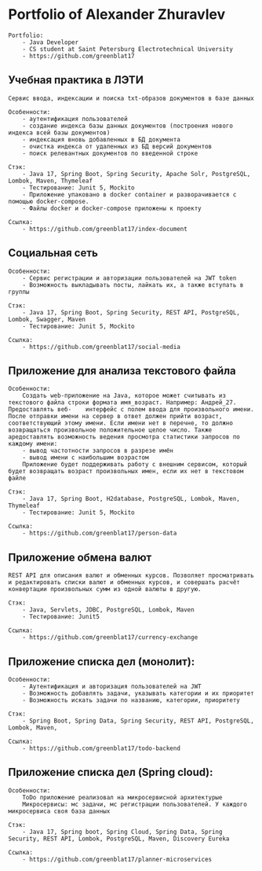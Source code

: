 # Portfolio of Alexander Zhuravlev

    Portfolio: 
        - Java Developer
        - СS student at Saint Petersburg Electrotechnical University
        - https://github.com/greenblat17

## Учебная практика в ЛЭТИ
    Сервис ввода, индексации и поиска txt-образов документов в базе данных
    
    Особенности:
        - аутентификация пользователей
        - создание индекса базы данных документов (построения нового индекса всей базы документов)
        - индексация вновь добавленных в БД документа
        - очистка индекса от удаленных из БД версий документов
        - поиск релевантных документов по введенной строке
    
    Стэк:
        - Java 17, Spring Boot, Spring Security, Apache Solr, PostgreSQL, Lombok, Maven, Thymeleaf
        - Тестирование: Junit 5, Mockito
        - Приложение упаковано в docker сontainer и разворачивается с помощью docker-compose.
        - Файлы docker и docker-compose приложены к проекту
    
    Ссылка:
        - https://github.com/greenblat17/index-document

## Социальная сеть
    Особенности:
        - Сервис регистрации и авторизации пользователей на JWT token
        - Возможность выкладывать посты, лайкать их, а также вступать в группы
    
    Стэк:
        - Java 17, Spring Boot, Spring Security, REST API, PostgreSQL, Lombok, Swagger, Maven
        - Тестирование: Junit 5, Mockito
    
    Ссылка:
        - https://github.com/greenblat17/social-media
    

## Приложение для анализа текстового файла
    Особенности:
        Создать web-приложение на Java, которое может cчитывать из текстового файла строки формата имя_возраст. Например: Андрей_27. Предоставлять веб-    интерфейс с полем ввода для произвольного имени. После отправки имени на сервер в ответ должен прийти возраст, соответствующий этому имени. Если имени нет в перечне, то должно возвращаться произвольное положительное целое число. Также аредоставлять возможность ведения просмотра статистики запросов по каждому имени:
        - вывод частотности запросов в разрезе имён
        - вывод имени с наибольшим возрастом
        Приложение будет поддерживать работу с внешним сервисом, который будет возвращать возраст произвольных имен, если их нет в текстовом файле
    
    Стэк:
        - Java 17, Spring Boot, H2database, PostgreSQL, Lombok, Maven, Thymeleaf
        - Тестирование: Junit 5, Mockito
    
    Ссылка:
        - https://github.com/greenblat17/person-data

## Приложение обмена валют
    REST API для описания валют и обменных курсов. Позволяет просматривать и редактировать списки валют и обменных курсов, и совершать расчёт конвертации произвольных сумм из одной валюты в другую.
    
    Стэк:
        - Java, Servlets, JDBC, PostgreSQL, Lombok, Maven
        - Тестирование: Junit5
    
    Ссылка:
        - https://github.com/greenblat17/currency-exchange
    
## Приложение списка дел (монолит):
    Особенности:
        - Аутентификация и авторизация пользователей на JWT
        - Возможность добавлять задачи, указывать категории и их приоритет
        - Возможность искать задачи по названию, категории, приоритету
    
    Стэк:
        - Spring Boot, Spring Data, Spring Security, REST API, PostgreSQL, Lombok, Maven, 
    
    Ссылка:
        - https://github.com/greenblat17/todo-backend

## Приложение списка дел (Spring cloud):
    Особенности:
        ToDo приложение реализовал на микросервисной архитектурые
        Микросервисы: мс задачи, мс регистрации пользователей. У каждого микросервиса своя база данных
    
    Стэк:
        - Java 17, Spring boot, Spring Cloud, Spring Data, Spring Security, REST API, Lombok, PostgreSQL, Maven, Discovery Eureka
    
    Ссылка:
        - https://github.com/greenblat17/planner-microservices
